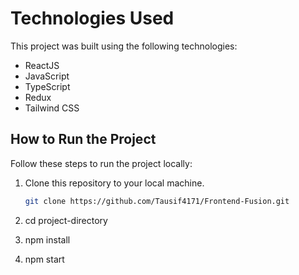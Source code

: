 # Technologies Used

This project was built using the following technologies:
- ReactJS
- JavaScript
- TypeScript
- Redux
- Tailwind CSS

## How to Run the Project

Follow these steps to run the project locally:

1. Clone this repository to your local machine.
   ```bash
   git clone https://github.com/Tausif4171/Frontend-Fusion.git
   
2. cd project-directory
  
3. npm install
  
4. npm start

